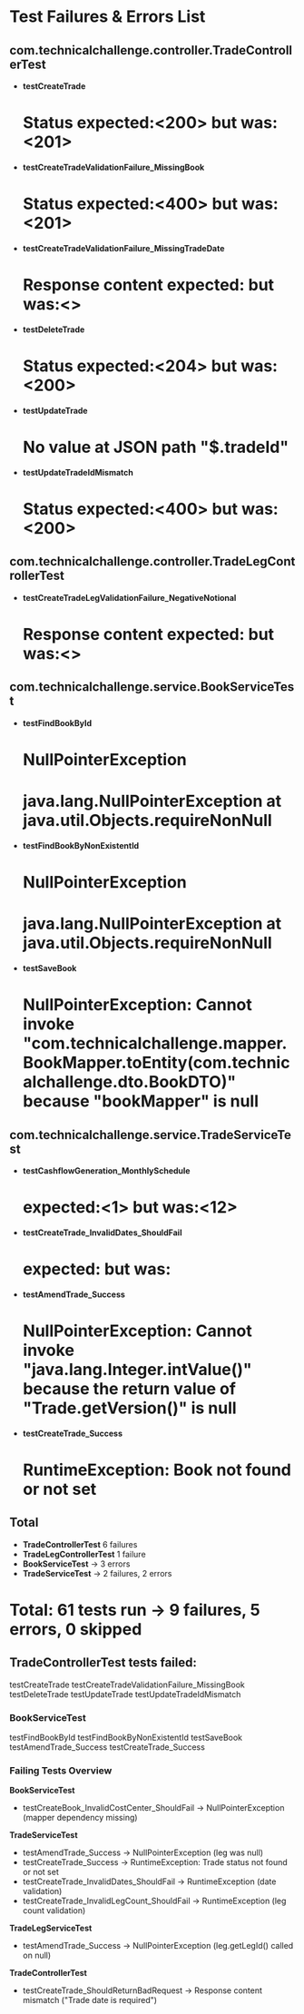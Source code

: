 # Test Failures & Errors List

## com.technicalchallenge.controller.TradeControllerTest

- **testCreateTrade**

  # Status expected:<200> but was:<201>

- **testCreateTradeValidationFailure_MissingBook**

  # Status expected:<400> but was:<201>

- **testCreateTradeValidationFailure_MissingTradeDate**

  # Response content expected:<Trade date is required> but was:<>

- **testDeleteTrade**

  # Status expected:<204> but was:<200>

- **testUpdateTrade**

  # No value at JSON path "$.tradeId"

- **testUpdateTradeIdMismatch**
  # Status expected:<400> but was:<200>

## com.technicalchallenge.controller.TradeLegControllerTest

- **testCreateTradeLegValidationFailure_NegativeNotional**
  # Response content expected:<Notional must be positive> but was:<>

## com.technicalchallenge.service.BookServiceTest

- **testFindBookById**

  # NullPointerException

  # java.lang.NullPointerException at java.util.Objects.requireNonNull

- **testFindBookByNonExistentId**

  # NullPointerException

  # java.lang.NullPointerException at java.util.Objects.requireNonNull

- **testSaveBook**
  # NullPointerException: Cannot invoke "com.technicalchallenge.mapper.BookMapper.toEntity(com.technicalchallenge.dto.BookDTO)" because "bookMapper" is null

## com.technicalchallenge.service.TradeServiceTest

- **testCashflowGeneration_MonthlySchedule**

  # expected:<1> but was:<12>

- **testCreateTrade_InvalidDates_ShouldFail**

  # expected:<Wrong error message> but was:<Start date cannot be before trade date>

- **testAmendTrade_Success**

  # NullPointerException: Cannot invoke "java.lang.Integer.intValue()" because the return value of "Trade.getVersion()" is null

- **testCreateTrade_Success**
  # RuntimeException: Book not found or not set

## Total

- **TradeControllerTest** 6 failures
- **TradeLegControllerTest** 1 failure
- **BookServiceTest** → 3 errors
- **TradeServiceTest** → 2 failures, 2 errors

# Total: 61 tests run → 9 failures, 5 errors, 0 skipped

## TradeControllerTest tests failed:

testCreateTrade
testCreateTradeValidationFailure_MissingBook
testDeleteTrade
testUpdateTrade
testUpdateTradeIdMismatch

### BookServiceTest

testFindBookById
testFindBookByNonExistentId
testSaveBook
testAmendTrade_Success
testCreateTrade_Success

### Failing Tests Overview

**BookServiceTest**

- testCreateBook_InvalidCostCenter_ShouldFail → NullPointerException (mapper dependency missing)

**TradeServiceTest**

- testAmendTrade_Success → NullPointerException (leg was null)
- testCreateTrade_Success → RuntimeException: Trade status not found or not set
- testCreateTrade_InvalidDates_ShouldFail → RuntimeException (date validation)
- testCreateTrade_InvalidLegCount_ShouldFail → RuntimeException (leg count validation)

**TradeLegServiceTest**

- testAmendTrade_Success → NullPointerException (leg.getLegId() called on null)

**TradeControllerTest**

- testCreateTrade_ShouldReturnBadRequest → Response content mismatch ("Trade date is required")
